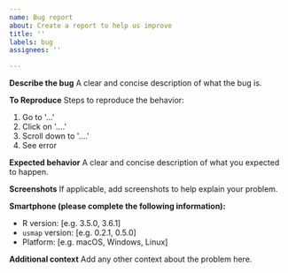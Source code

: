 ```yaml
---
name: Bug report
about: Create a report to help us improve
title: ''
labels: bug
assignees: ''

---
```


**Describe the bug**
A clear and concise description of what the bug is.

**To Reproduce**
Steps to reproduce the behavior:
1. Go to '...'
2. Click on '....'
3. Scroll down to '....'
4. See error

**Expected behavior**
A clear and concise description of what you expected to happen.

**Screenshots**
If applicable, add screenshots to help explain your problem.

**Smartphone (please complete the following information):**
 - R version: [e.g. 3.5.0, 3.6.1]
 - `usmap` version: [e.g. 0.2.1, 0.5.0]
 - Platform: [e.g. macOS, Windows, Linux]

**Additional context**
Add any other context about the problem here.
